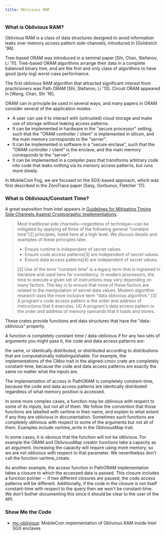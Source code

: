 ```yaml
---
title: Oblivious RAM
---
```


### What is Oblivious RAM?

Oblivious RAM is a class of data structures designed to avoid information leaks over memory access pattern side-channels, introduced in [Goldreich '96].

Tree-based ORAM was introduced in a seminal paper [Shi, Chan, Stefanov, Li '11]. Tree-based ORAM algorithms arrange their data in a complete balanced binary tree, and are the first and only class of algorithms to have good (poly-log) worst-case performance.

The first oblivious RAM algorithm that attracted significant interest from practicioners was Path ORAM [Shi, Stefanov, Li '13]. Circuit ORAM appeared in [Wang, Chan, Shi '16].

ORAM can in principle be used in several ways, and many papers in ORAM consider several of the application modes:

* A user can use it to interact with (untrusted) cloud storage and make use of storage without leaking access patterns.
* It can be implemented in hardware in the "secure processor" setting, such that the "ORAM controller / client" is implemented in silicon, and the main memory corresponds to the "server".
* It can be implemented in software in a "secure enclave", such that the "ORAM controller / client" is the enclave, and the main memory corresponds to the "server".
* It can be implemented in a compiler pass that transforms arbitrary code into code that leaks nothing via its memory access patterns, but runs more slowly.

In MobileCoin Fog, we are focused on the SGX-based approach, which was first described in the ZeroTrace paper [Sasy, Gorbunuv, Fletcher '17].

### What is Oblivious/Constant Time?

A great exposition from Intel appears in [Guidelines for Mitigating Timing Side Channels Against Cryptographic Implementations](https://software.intel.com/security-software-guidance/secure-coding/guidelines-mitigating-timing-side-channels-against-cryptographic-implementations).

> Most traditional side channels—regardless of technique—can be mitigated by applying all three of the following general "constant time"[2] principles, listed here at a high level. We discuss details and examples of these principles later.
> 
> * Ensure runtime is independent of secret values.
> * Ensure code access patterns[3] are independent of secret values.
> * Ensure data access patterns[4] are independent of secret values.
> 
> [2] Use of the term “constant time” is a legacy term that is ingrained in literature and used here for consistency. In modern processors, the time to execute a given set of instructions may vary depending on many factors. The key is to ensure that none of these factors are related to the manipulation of secret data values. Modern algorithm research uses the more inclusive term "data oblivious algorithm." [3] A program's code access pattern is the order and address of instructions that it executes. [4] A program's data access pattern is the order and address of memory operands that it loads and stores.

These crates provide functions and data structures that have the "data-oblivious" property.

A function is completely constant-time / data-oblivious if for any two sets of arguments you might pass it, the code and data access patterns are:

the same, or
identically distributed, or
distributed according to distributions that are computationally indistinguishable.
For example, the implementations of the CMov trait in the aligned-cmov crate are completely constant-time, because the code and data access patterns are exactly the same no matter what the inputs are.

The implementation of access in PathORAM is completely constant-time, because the code and data access patterns are identically distributed regardless of what memory position is accessed.

In some more complex cases, a function may be oblivious with respect to some of its inputs, but not all of them. We follow the convention that those functions are labelled with vartime in their name, and explain to what extent if any they are oblivious in documentation. Sometimes such functions are completely oblivious with respect to some of the arguments but not all of them. Examples include vartime_write in the ObliviousMap trait.

In some cases, it is obvious that the function will not be oblivious. For example the ORAM and ObliviousMap creator functions take a capacity as an argument. Increasing the capacity will require using more memory, so we are not oblivious with respect to that parameter. We nevertheless don't call the function vartime_create.

As another example, the access function in PathORAM implementation takes a closure to which the accessed data is passed. This closure includes a function pointer -- if two different closures are passed, the code access patterns will be different. Additionally, if the code in the closure is not itself constant-time with respect to the query then we won't be constant-time. We don't bother documenting this since it should be clear to the user of the API.

### Show Me the Code

* [mc-oblivious](https://github.com/mobilecoinofficial/mc-oblivious): MobileCoin implementation of Oblivious RAM inside Intel SGX enclaves